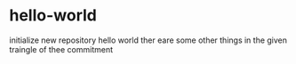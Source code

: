 # hello-world
initialize new repository
hello world ther eare some other things in the given traingle of thee commitment
